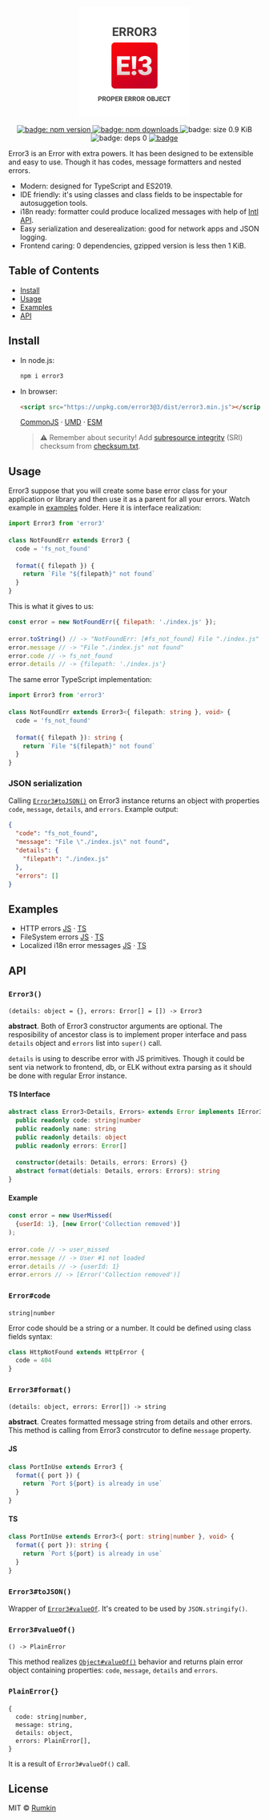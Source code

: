 <p align="center">
  <img width="220" alt="Logo with caption: proper error object" src="docs/cover.png">
</p>
<p align="center">
  <a href="https://npmjs.com/packages/error3">
    <img alt="badge: npm version" src="https://img.shields.io/npm/v/error3.svg?style=flat-square" />
  </a>
  <a href="https://npmjs.com/packages/error3">
    <img alt="badge: npm downloads" src="https://img.shields.io/npm/dw/error3.svg?style=flat-square" />
  </a>
  <img alt="badge: size 0.9 KiB" src="https://img.shields.io/badge/size-0.9%20KiB-blue.svg?style=flat-square" />
  <img alt="badge: deps 0" src="https://img.shields.io/badge/deps-0-blue.svg?style=flat-square" />
  <a aria-label="build status" href="https://travis-ci.org/rumkin/error3">
    <img alt="badge" src="https://img.shields.io/travis/rumkin/error3.svg?style=flat-square" />
  </a>
</p>

Error3 is an Error with extra powers. It has been designed to be extensible and easy to use.
Though it has codes, message formatters and nested errors.

* Modern: designed for TypeScript and ES2019.
* IDE friendly: it's using classes and class fields to be inspectable for autosuggetion tools.
* i18n ready: formatter could produce localized messages with help of [Intl API](https://developer.mozilla.org/en-US/docs/Web/JavaScript/Reference/Global_Objects/Intl).
* Easy serialization and deserealization: good for network apps and JSON logging.
* Frontend caring: 0 dependencies, gzipped version is less then 1 KiB.

## Table of Contents

* [Install](#install)
* [Usage](#usage)
* [Examples](#examples)
* [API](#api)

## Install

* In node.js:
  ```bash
  npm i error3
  ```
* In browser:
  ```html
  <script src="https://unpkg.com/error3@3/dist/error3.min.js"></script>
  ```
  [CommonJS](https://unpkg.com/error3@3/dist/commonjs/) ·
  [UMD](https://unpkg.com/error3@3/dist/) ·
  [ESM](https://unpkg.com/error3@3/dist/esm/)
  > ⚠️ Remember about security! Add [subresource integrity](https://developer.mozilla.org/en-US/docs/Web/Security/Subresource_Integrity) (SRI) checksum
  > from [checksum.txt](https://unpkg.com/error3@3/dist/checksum.txt).

## Usage

Error3 suppose that you will create some base error class for your application
or library and then use it as a parent for all your errors. Watch example in
[examples](examples) folder. Here it is interface realization:

```javascript
import Error3 from 'error3'

class NotFoundErr extends Error3 {
  code = 'fs_not_found'

  format({ filepath }) {
    return `File "${filepath}" not found`
  }
}
```

This is what it gives to us:

```javascript
const error = new NotFoundErr({ filepath: './index.js' });

error.toString() // -> "NotFoundErr: [#fs_not_found] File "./index.js" not found"
error.message // -> "File "./index.js" not found"
error.code // -> fs_not_found
error.details // -> {filepath: './index.js'}
```

The same error TypeScript implementation:

```typescript
import Error3 from 'error3'

class NotFoundErr extends Error3<{ filepath: string }, void> {
  code = 'fs_not_found'

  format({ filepath }): string {
    return `File "${filepath}" not found`
  }
}
```

### JSON serialization

Calling [`Error3#toJSON()`](#error3tojson) on Error3 instance returns an object with properties
`code`, `message`, `details`, and `errors`. Example output:

```json
{
  "code": "fs_not_found",
  "message": "File \"./index.js\" not found",
  "details": {
    "filepath": "./index.js"
  },
  "errors": []
}
```

## Examples

* HTTP errors [JS](examples/http-errors.js) · [TS](examples/http-errors.js)
* FileSystem errors [JS](examples/fs-errors.js) · [TS](examples/fs-errors.js)
* Localized i18n error messages [JS](examples/intl.js) · [TS](examples/intl.js)

## API

### `Error3()`

```text
(details: object = {}, errors: Error[] = []) -> Error3
```

__abstract__. Both of Error3 constructor arguments are optional. The resposibility of
ancestor class is to implement proper interface and pass `details` object
and `errors` list into `super()` call. 

`details` is using to describe error with JS primitives. Though it could be sent
via network to frontend, db, or ELK without extra parsing as it should be done
with regular Error instance.

#### TS Interface

```typescript
abstract class Error3<Details, Errors> extends Error implements IError3 {
  public readonly code: string|number
  public readonly name: string
  public readonly details: object
  public readonly errors: Error[]

  constructor(details: Details, errors: Errors) {}
  abstract format(detials: Details, errors: Errors): string
}
```

#### Example

```javascript
const error = new UserMissed(
  {userId: 1}, [new Error('Collection removed')]
);

error.code // -> user_missed
error.message // -> User #1 not loaded
error.details // -> {userId: 1}
error.errors // -> [Error('Collection removed')]
```

### `Error#code`
```
string|number
```

Error code should be a string or a number. It could be defined using class fields
syntax:

```javascript
class HttpNotFound extends HttpError {
  code = 404
}
```

### `Error3#format()`
```
(details: object, errors: Error[]) -> string
```

__abstract__. Creates formatted message string from details and other errors.
This method is calling from Error3 constrcutor to define `message` property.

#### JS
```javascript
class PortInUse extends Error3 {
  format({ port }) {
    return `Port ${port} is already in use`
  }
}
```

#### TS
```typescript
class PortInUse extends Error3<{ port: string|number }, void> {
  format({ port }): string {
    return `Port ${port} is already in use`
  }
}
```

### `Error3#toJSON()`

Wrapper of [`Error3#valueOf`](#error3valueof). It's created to be used by `JSON.stringify()`.

### `Error3#valueOf()`
```
() -> PlainError
```

This method realizes [`Object#valueOf()`](https://developer.mozilla.org/en-US/docs/Web/JavaScript/Reference/Global_Objects/Object/valueOf) behavior and returns plain error object containing properties:
`code`, `message`, `details` and `errors`.

### `PlainError{}`
```
{
  code: string|number,
  message: string,
  details: object,
  errors: PlainError[],
}
```

It is a result of `Error3#valueOf()` call.

## License

MIT © [Rumkin](https://rumk.in)

